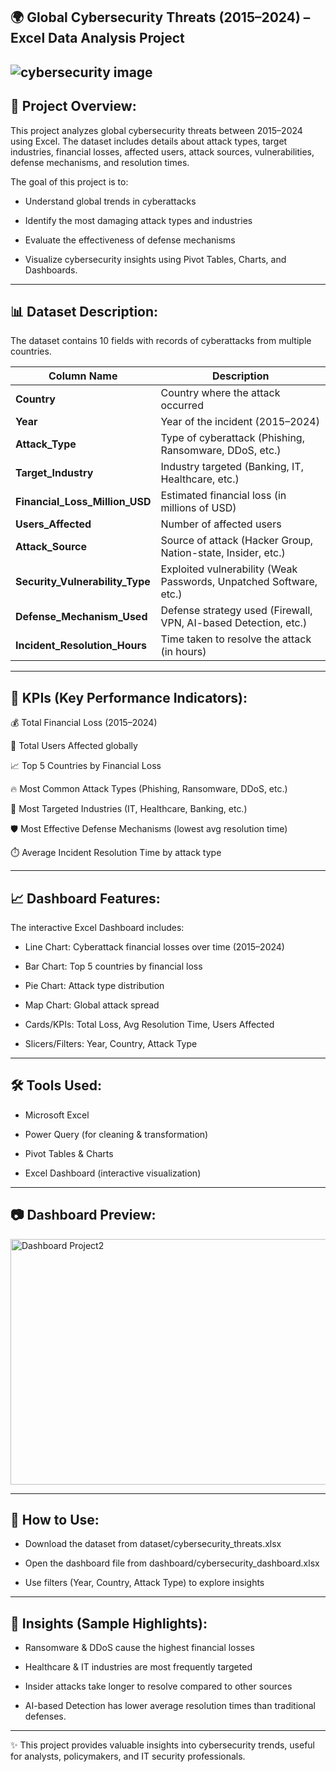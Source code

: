 🌍 Global Cybersecurity Threats (2015–2024) – Excel Data Analysis Project
---
![cybersecurity image](https://github.com/user-attachments/assets/25635ee7-d2f3-46e5-a50c-477871ed32a6)
---

📌 Project Overview:
--

This project analyzes global cybersecurity threats between 2015–2024 using Excel. The dataset includes details about attack types,
target industries, financial losses, affected users, attack sources, vulnerabilities, defense mechanisms, and resolution times.

The goal of this project is to:

- Understand global trends in cyberattacks

- Identify the most damaging attack types and industries

- Evaluate the effectiveness of defense mechanisms

- Visualize cybersecurity insights using Pivot Tables, Charts, and Dashboards.

---

📊 Dataset Description:
--

The dataset contains 10 fields with records of cyberattacks from multiple countries.

| Column Name                | Description |
|-----------------------------|-------------|
| **Country**                 | Country where the attack occurred |
| **Year**                    | Year of the incident (2015–2024) |
| **Attack_Type**             | Type of cyberattack (Phishing, Ransomware, DDoS, etc.) |
| **Target_Industry**         | Industry targeted (Banking, IT, Healthcare, etc.) |
| **Financial_Loss_Million_USD** | Estimated financial loss (in millions of USD) |
| **Users_Affected**          | Number of affected users |
| **Attack_Source**           | Source of attack (Hacker Group, Nation-state, Insider, etc.) |
| **Security_Vulnerability_Type** | Exploited vulnerability (Weak Passwords, Unpatched Software, etc.) |
| **Defense_Mechanism_Used**  | Defense strategy used (Firewall, VPN, AI-based Detection, etc.) |
| **Incident_Resolution_Hours** | Time taken to resolve the attack (in hours) |

---

🔑 KPIs (Key Performance Indicators):
--

💰 Total Financial Loss (2015–2024)

👥 Total Users Affected globally

📈 Top 5 Countries by Financial Loss

🔥 Most Common Attack Types (Phishing, Ransomware, DDoS, etc.)

🏢 Most Targeted Industries (IT, Healthcare, Banking, etc.)

🛡️ Most Effective Defense Mechanisms (lowest avg resolution time)

⏱️ Average Incident Resolution Time by attack type

---

📈 Dashboard Features:
--

The interactive Excel Dashboard includes:

- Line Chart: Cyberattack financial losses over time (2015–2024)

- Bar Chart: Top 5 countries by financial loss

- Pie Chart: Attack type distribution

- Map Chart: Global attack spread

- Cards/KPIs: Total Loss, Avg Resolution Time, Users Affected

- Slicers/Filters: Year, Country, Attack Type
---

🛠️ Tools Used:
--

- Microsoft Excel

- Power Query (for cleaning & transformation)

- Pivot Tables & Charts

- Excel Dashboard (interactive visualization)

---

📷 Dashboard Preview:
--

<img width="678" height="393" alt="Dashboard Project2" src="https://github.com/user-attachments/assets/1f843f2b-773f-4dd8-acc8-2040adcc2723" />


---

🚀 How to Use:
--

- Download the dataset from dataset/cybersecurity_threats.xlsx

- Open the dashboard file from dashboard/cybersecurity_dashboard.xlsx

- Use filters (Year, Country, Attack Type) to explore insights

---

📢 Insights (Sample Highlights):
--

- Ransomware & DDoS cause the highest financial losses

- Healthcare & IT industries are most frequently targeted

- Insider attacks take longer to resolve compared to other sources

- AI-based Detection has lower average resolution times than traditional defenses.

---

✨ This project provides valuable insights into cybersecurity trends, useful for analysts, policymakers, and IT security professionals.
